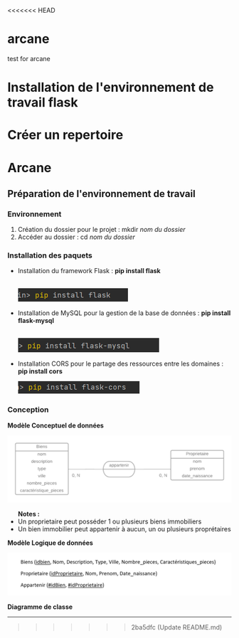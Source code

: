 <<<<<<< HEAD
# arcane
test for arcane
# Installation de l'environnement de travail flask
Créer un repertoire 
=======
# Arcane
## Préparation de l'environnement de travail
### Environnement
<ol> 
  <li> Création du dossier pour le projet : mkdir  <i> nom du dossier </i> </li>
  <li> Accéder au dossier : cd  <i> nom du dossier </i> </li>
</ol>

### Installation des paquets 
<ul> 
  <li> Installation du framework Flask : <b> pip install flask </b> </li> </br>
  
  ![plot](./images/a1.png)
  
  <li> Installation de MySQL pour la gestion de la base de données : <b> pip install flask-mysql </b> </li> </br>
  
   ![plot](./images/a2.png)
  
  <li> Installation CORS pour le partage des ressources entre les domaines : <b> pip install cors </b> </li>
  
   ![plot](./images/a3.png)
  
</ul>

### Conception 
<b> Modèle Conceptuel de données </b>

![plot](./images/mcd.png)

<section> 
  <ul><b> Notes :  </b>
    <li> Un proprietaire peut posséder 1 ou plusieurs biens immobiliers </li>
    <li> Un bien immobilier peut appartenir à aucun, un ou plusieurs proprétaires </li>
  </ul>
</section>

<b> Modèle Logique de données </b>

![plot](./images/mld.png)

<b> Diagramme de classe </b>
*****
>>>>>>> 2ba5dfc (Update README.md)
